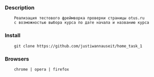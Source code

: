 ### Description

```
    Реализация тестового фреймворка проверки страницы otus.ru 
    с возможностью выбора курса по дате начала и названию курса 
```

### Install

```
    git clone https://github.com/justiwannauseit/home_task_1
```

### Browsers

```
    chrome | opera | firefox  
```
